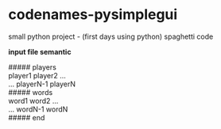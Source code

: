 # codenames-pysimplegui
small python project - (first days using python) spaghetti code

**input file semantic**

\##### players <br/>
player1 player2 ... <br/>
... playerN-1 playerN <br/>
\##### words <br/>
word1 word2 ... <br/>
... wordN-1 wordN <br/>
\##### end
